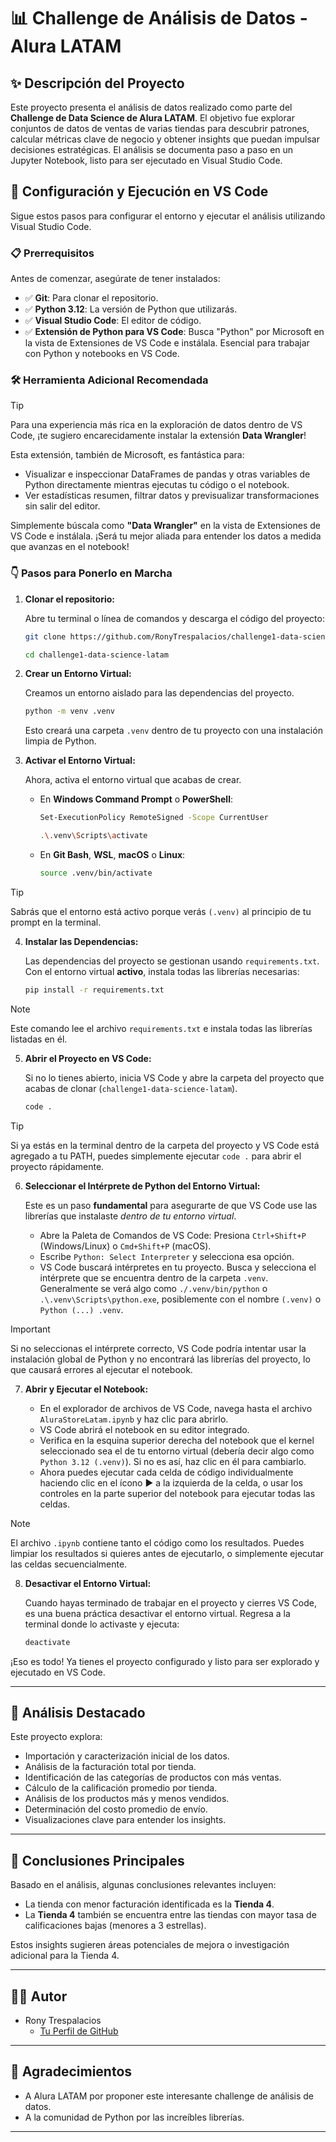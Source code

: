 # 📊 Challenge de Análisis de Datos - Alura LATAM

## ✨ Descripción del Proyecto

Este proyecto presenta el análisis de datos realizado como parte del **Challenge de Data Science de Alura LATAM**. El objetivo fue explorar conjuntos de datos de ventas de varias tiendas para descubrir patrones, calcular métricas clave de negocio y obtener insights que puedan impulsar decisiones estratégicas. El análisis se documenta paso a paso en un Jupyter Notebook, listo para ser ejecutado en Visual Studio Code.

## 🚀 Configuración y Ejecución en VS Code

Sigue estos pasos para configurar el entorno y ejecutar el análisis utilizando Visual Studio Code.

### 📋 Prerrequisitos

Antes de comenzar, asegúrate de tener instalados:

- ✅ **Git**: Para clonar el repositorio.
- ✅ **Python 3.12**: La versión de Python que utilizarás.
- ✅ **Visual Studio Code**: El editor de código.
- ✅ **Extensión de Python para VS Code**: Busca "Python" por Microsoft en la vista de Extensiones de VS Code e instálala. Esencial para trabajar con Python y notebooks en VS Code.

### 🛠️ Herramienta Adicional Recomendada

> [!TIP]
> Para una experiencia más rica en la exploración de datos dentro de VS Code, ¡te sugiero encarecidamente instalar la extensión **Data Wrangler**!
>
> Esta extensión, también de Microsoft, es fantástica para:
>
> - Visualizar e inspeccionar DataFrames de pandas y otras variables de Python directamente mientras ejecutas tu código o el notebook.
> - Ver estadísticas resumen, filtrar datos y previsualizar transformaciones sin salir del editor.
>
> Simplemente búscala como **"Data Wrangler"** en la vista de Extensiones de VS Code e instálala. ¡Será tu mejor aliada para entender los datos a medida que avanzas en el notebook!

### 👇 Pasos para Ponerlo en Marcha

1.  **Clonar el repositorio:**

    Abre tu terminal o línea de comandos y descarga el código del proyecto:

    ```bash
    git clone https://github.com/RonyTrespalacios/challenge1-data-science-latam.git
    ```

    ```bash
    cd challenge1-data-science-latam
    ```

2.  **Crear un Entorno Virtual:**

    Creamos un entorno aislado para las dependencias del proyecto.

    ```bash
    python -m venv .venv
    ```

    Esto creará una carpeta `.venv` dentro de tu proyecto con una instalación limpia de Python.

3.  **Activar el Entorno Virtual:**

    Ahora, activa el entorno virtual que acabas de crear.

    - En **Windows Command Prompt** o **PowerShell**:

      ```bash
      Set-ExecutionPolicy RemoteSigned -Scope CurrentUser
      ```

      ```bash
      .\.venv\Scripts\activate
      ```

    - En **Git Bash**, **WSL**, **macOS** o **Linux**:
      ```bash
      source .venv/bin/activate
      ```

> [!TIP]
> Sabrás que el entorno está activo porque verás `(.venv)` al principio de tu prompt en la terminal.

4.  **Instalar las Dependencias:**

    Las dependencias del proyecto se gestionan usando `requirements.txt`. Con el entorno virtual **activo**, instala todas las librerías necesarias:

    ```bash
    pip install -r requirements.txt
    ```

> [!NOTE]
> Este comando lee el archivo `requirements.txt` e instala todas las librerías listadas en él.

5.  **Abrir el Proyecto en VS Code:**

    Si no lo tienes abierto, inicia VS Code y abre la carpeta del proyecto que acabas de clonar (`challenge1-data-science-latam`).

    ```bash
    code .
    ```

> [!TIP]
> Si ya estás en la terminal dentro de la carpeta del proyecto y VS Code está agregado a tu PATH, puedes simplemente ejecutar `code .` para abrir el proyecto rápidamente.

6.  **Seleccionar el Intérprete de Python del Entorno Virtual:**

    Este es un paso **fundamental** para asegurarte de que VS Code use las librerías que instalaste _dentro de tu entorno virtual_.

    - Abre la Paleta de Comandos de VS Code: Presiona `Ctrl+Shift+P` (Windows/Linux) o `Cmd+Shift+P` (macOS).
    - Escribe `Python: Select Interpreter` y selecciona esa opción.
    - VS Code buscará intérpretes en tu proyecto. Busca y selecciona el intérprete que se encuentra dentro de la carpeta `.venv`. Generalmente se verá algo como `./.venv/bin/python` o `.\.venv\Scripts\python.exe`, posiblemente con el nombre `(.venv)` o `Python (...) .venv`.

> [!IMPORTANT]
> Si no seleccionas el intérprete correcto, VS Code podría intentar usar la instalación global de Python y no encontrará las librerías del proyecto, lo que causará errores al ejecutar el notebook.

7.  **Abrir y Ejecutar el Notebook:**

    - En el explorador de archivos de VS Code, navega hasta el archivo `AluraStoreLatam.ipynb` y haz clic para abrirlo.
    - VS Code abrirá el notebook en su editor integrado.
    - Verifica en la esquina superior derecha del notebook que el kernel seleccionado sea el de tu entorno virtual (debería decir algo como `Python 3.12 (.venv)`). Si no es así, haz clic en él para cambiarlo.
    - Ahora puedes ejecutar cada celda de código individualmente haciendo clic en el ícono ▶️ a la izquierda de la celda, o usar los controles en la parte superior del notebook para ejecutar todas las celdas.

> [!NOTE]
> El archivo `.ipynb` contiene tanto el código como los resultados. Puedes limpiar los resultados si quieres antes de ejecutarlo, o simplemente ejecutar las celdas secuencialmente.

8.  **Desactivar el Entorno Virtual:**

    Cuando hayas terminado de trabajar en el proyecto y cierres VS Code, es una buena práctica desactivar el entorno virtual. Regresa a la terminal donde lo activaste y ejecuta:

    ```bash
    deactivate
    ```

¡Eso es todo! Ya tienes el proyecto configurado y listo para ser explorado y ejecutado en VS Code.

---

## 🧐 Análisis Destacado

Este proyecto explora:

- Importación y caracterización inicial de los datos.
- Análisis de la facturación total por tienda.
- Identificación de las categorías de productos con más ventas.
- Cálculo de la calificación promedio por tienda.
- Análisis de los productos más y menos vendidos.
- Determinación del costo promedio de envío.
- Visualizaciones clave para entender los insights.

---

## 🎯 Conclusiones Principales

Basado en el análisis, algunas conclusiones relevantes incluyen:

- La tienda con menor facturación identificada es la **Tienda 4**.
- La **Tienda 4** también se encuentra entre las tiendas con mayor tasa de calificaciones bajas (menores a 3 estrellas).

Estos insights sugieren áreas potenciales de mejora o investigación adicional para la Tienda 4.

---

## 🧑‍💻 Autor

- Rony Trespalacios
  - [Tu Perfil de GitHub](https://github.com/RonyTrespalacios)

---

## 🙏 Agradecimientos

- A Alura LATAM por proponer este interesante challenge de análisis de datos.
- A la comunidad de Python por las increíbles librerías.

---
